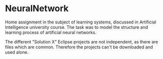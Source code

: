 # NeuralNetwork
Home assignment in the subject of learning systems, discussed in Artificial Intelligence university course.
The task was to model the structure and learning process of artificial neural networks.

The different "Solution X" Eclipse projects are not independent, as there are files which are common.
Therefore the projects can't be downloaded and used alone.
